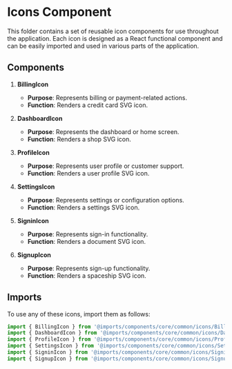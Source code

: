 # Icons Component

This folder contains a set of reusable icon components for use throughout the application. Each icon is designed as a React functional component and can be easily imported and used in various parts of the application.

## Components

1. **BillingIcon**
   - **Purpose**: Represents billing or payment-related actions.
   - **Function**: Renders a credit card SVG icon.

2. **DashboardIcon**
   - **Purpose**: Represents the dashboard or home screen.
   - **Function**: Renders a shop SVG icon.

3. **ProfileIcon**
   - **Purpose**: Represents user profile or customer support.
   - **Function**: Renders a user profile SVG icon.

4. **SettingsIcon**
   - **Purpose**: Represents settings or configuration options.
   - **Function**: Renders a settings SVG icon.

5. **SigninIcon**
   - **Purpose**: Represents sign-in functionality.
   - **Function**: Renders a document SVG icon.

6. **SignupIcon**
   - **Purpose**: Represents sign-up functionality.
   - **Function**: Renders a spaceship SVG icon.

## Imports

To use any of these icons, import them as follows:

```javascript
import { BillingIcon } from '@imports/components/core/common/icons/BillingIcon';
import { DashboardIcon } from '@imports/components/core/common/icons/DashboardIcon';
import { ProfileIcon } from '@imports/components/core/common/icons/ProfileIcon';
import { SettingsIcon } from '@imports/components/core/common/icons/SettingsIcon';
import { SigninIcon } from '@imports/components/core/common/icons/SigninIcon';
import { SignupIcon } from '@imports/components/core/common/icons/SignupIcon';
